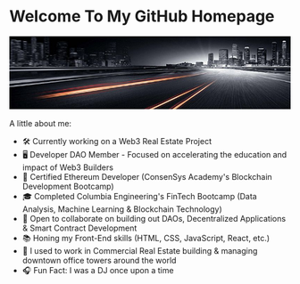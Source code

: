 # Welcome To My GitHub Homepage

![GitHub Banner](/Images/cityroad.jpeg)




A little about me:

- 🛠 Currently working on a Web3 Real Estate Project
- 🖥 Developer DAO Member - Focused on accelerating the education and impact of Web3 Builders
- 🌱 Certified Ethereum Developer (ConsenSys Academy's Blockchain Development Bootcamp)
- 🎓 Completed Columbia Engineering's FinTech Bootcamp (Data Analysis, Machine Learning & Blockchain Technology)
- 🤝 Open to collaborate on building out DAOs, Decentralized Applications & Smart Contract Development
- 📚 Honing my Front-End skills (HTML, CSS, JavaScript, React, etc.)
- 🏢 I used to work in Commercial Real Estate building & managing downtown office towers around the world 
- 🎧 Fun Fact: I was a DJ once upon a time
